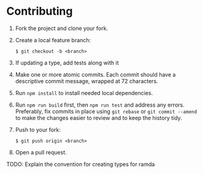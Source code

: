 # Contributing

1.  Fork the project and clone your fork.

1.  Create a local feature branch:

        $ git checkout -b <branch>

1.  If updating a type, add tests along with it

1.  Make one or more atomic commits. Each commit should have a descriptive
    commit message, wrapped at 72 characters.

1.  Run `npm install` to install needed local dependencies.

1.  Run `npm run build` first, then `npm run test` and address any errors.  Preferably, fix commits in place
    using `git rebase` or `git commit --amend` to make the changes easier to
    review and to keep the history tidy.

1.  Push to your fork:

        $ git push origin <branch>

2.  Open a pull request.

TODO: Explain the convention for creating types for ramda
